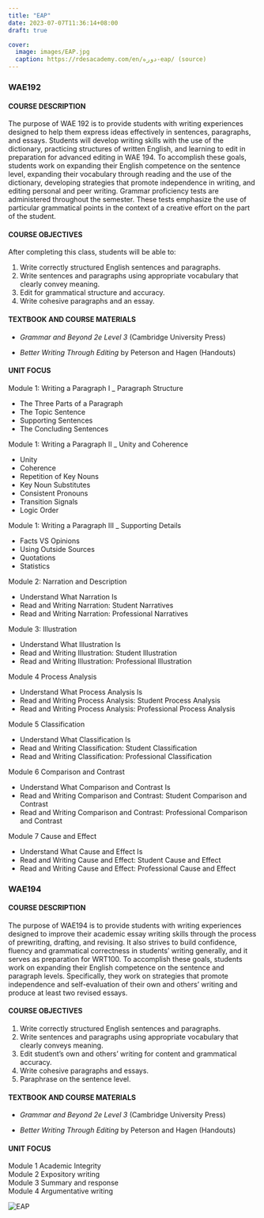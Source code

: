 ```yaml
---
title: "EAP"
date: 2023-07-07T11:36:14+08:00
draft: true

cover: 
  image: images/EAP.jpg
  caption: https://rdesacademy.com/en/دوره-eap/ (source)
---
```


### WAE192 ###

#### COURSE DESCRIPTION ####

The purpose of WAE 192 is to provide students with writing experiences designed to help them express ideas effectively in sentences, paragraphs, and essays.  Students will develop writing skills with the use of the dictionary, practicing structures of written English, and learning to edit in preparation for advanced editing in WAE 194.  To accomplish these goals, students work on expanding their English competence on the sentence level, expanding their vocabulary through reading and the use of the dictionary, developing strategies that promote independence in writing, and editing personal and peer writing. Grammar proficiency tests are administered throughout the semester. These tests emphasize the use of particular grammatical points in the context of a creative effort on the part of the student. 


#### COURSE OBJECTIVES ####

After completing this class, students will be able to:

1.	Write correctly structured English sentences and paragraphs.  
2.	Write sentences and paragraphs using appropriate vocabulary that clearly convey meaning.  
3.	Edit for grammatical structure and accuracy.  
4.	Write cohesive paragraphs and an essay.  

#### TEXTBOOK AND COURSE MATERIALS ####

- *Grammar and Beyond 2e Level 3*  (Cambridge University Press)                       
  
- *Better Writing Through Editing* by Peterson and Hagen (Handouts)

#### UNIT FOCUS ####

Module 1: Writing a Paragraph I _ Paragraph Structure   
-	The Three Parts of a Paragraph  
- The Topic Sentence  
-	Supporting Sentences  
-	The Concluding Sentences  

Module 1: Writing a Paragraph II _ Unity and Coherence   
-	Unity   
-	Coherence    
-	Repetition of Key Nouns   
-	Key Noun Substitutes  
-	Consistent Pronouns   
-	Transition Signals  
-	Logic Order  

Module 1: Writing a Paragraph III _ Supporting Details   
-	Facts VS Opinions  
-	Using Outside Sources  
-	Quotations  
-	Statistics  

Module 2: Narration and Description  
-	Understand What Narration Is  
-	Read and Writing Narration: Student Narratives  
-	Read and Writing Narration: Professional Narratives   

Module 3: Illustration  
-	Understand What Illustration Is  
-	Read and Writing Illustration: Student Illustration   
-	Read and Writing Illustration: Professional Illustration  

Module 4 Process Analysis  
-	Understand What Process Analysis Is  
-	Read and Writing Process Analysis: Student Process Analysis  
-	Read and Writing Process Analysis: Professional Process Analysis   

Module 5 Classification   
-	Understand What Classification Is   
-	Read and Writing Classification: Student Classification   
-	Read and Writing Classification: Professional Classification   

Module 6 Comparison and Contrast   
-	Understand What Comparison and Contrast Is   
-	Read and Writing Comparison and Contrast: Student Comparison and Contrast   
-	Read and Writing Comparison and Contrast: Professional Comparison and Contrast   

Module 7 Cause and Effect    
-	Understand What Cause and Effect Is   
-	Read and Writing Cause and Effect: Student Cause and Effect   
-	Read and Writing Cause and Effect: Professional Cause and Effect  




### WAE194 ###

#### COURSE DESCRIPTION ####    
The purpose of WAE194 is to provide students with writing experiences designed to improve their academic essay writing skills through the process of prewriting, drafting, and revising. It also strives to build confidence, fluency and grammatical correctness in students’ writing generally, and it serves as preparation for WRT100.  To accomplish these goals, students work on expanding their English competence on the sentence and paragraph levels. Specifically, they work on strategies that promote independence and self-evaluation of their own and others’ writing and produce at least two revised essays.  

#### COURSE OBJECTIVES ####
1.	Write correctly structured English sentences and paragraphs.  
2.	Write sentences and paragraphs using appropriate vocabulary that clearly conveys meaning.  
3.	Edit student’s own and others’ writing for content and grammatical accuracy.  
4.	Write cohesive paragraphs and essays.  
5.	Paraphrase on the sentence level.  

#### TEXTBOOK AND COURSE MATERIALS ####

- *Grammar and Beyond 2e Level 3*  (Cambridge University Press)                       
  
- *Better Writing Through Editing* by Peterson and Hagen (Handouts)


#### UNIT FOCUS ####
Module 1 Academic Integrity  
Module 2 Expository writing  
Module 3 Summary and response  
Module 4 Argumentative writing  


![EAP](/images/EAP.jpg)